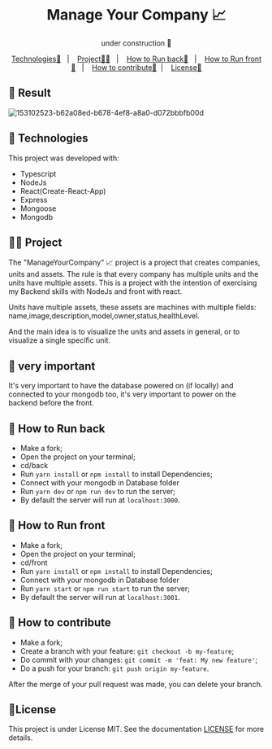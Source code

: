 <p align = "center" >
  <h1 align="center">Manage Your Company 📈</h1>
  <p align="center">under construction 👷</p>
</p>

<p align="center">
  <a href="#-Technologies">Technologies🚀</a>&nbsp;&nbsp;&nbsp;|&nbsp;&nbsp;&nbsp;
  <a href="#-Project">Project🧑‍💻</a>&nbsp;&nbsp;&nbsp;|&nbsp;&nbsp;&nbsp;
    <a href="#-How-to-Run-back">How to Run back🏃</a>&nbsp;&nbsp;&nbsp;|&nbsp;&nbsp;&nbsp;
    <a href="#-How-to-Run-front">How to Run front🏃</a>&nbsp;&nbsp;&nbsp;|&nbsp;&nbsp;&nbsp;
  <a href="#-How-to-contribute">How to contribute🤔</a>&nbsp;&nbsp;|&nbsp;&nbsp;&nbsp;
  <a href="#-License">License📝</a>
</p>

## 🚧 Result

![153102523-b62a08ed-b678-4ef8-a8a0-d072bbbfb00d](https://user-images.githubusercontent.com/72769991/153102922-ec37050b-09dd-41e0-96b1-cbfd26b08525.gif) 


## 🚀 Technologies
This project was developed with:
- Typescript
- NodeJs
- React(Create-React-App)
- Express
- Mongoose
- Mongodb

## 🧑‍💻 Project
The "ManageYourCompany" 📈 project is a project that creates companies, units and assets. The rule is that every company has multiple units and the units have multiple assets.
This is a project with the intention of exercising my Backend skills with NodeJs and front with react.

Units have multiple assets, these assets are machines with multiple fields: name,image,description,model,owner,status,healthLevel.

And the main idea is to visualize the units and assets in general, or to visualize a single specific unit.

## 🚨 very important
It's very important to have the database powered on (if locally) and connected to your mongodb too, it's very important to power on the backend before the front.

## 🏃 How to Run back

- Make a fork;
- Open the project on your terminal;
- cd/back
- Run `yarn install` or `npm install` to install Dependencies;
- Connect with your mongodb in Database folder
- Run `yarn dev` or `npm run dev` to run the server;
- By default the server will run at `localhost:3000`.

## 🏃 How to Run front

- Make a fork;
- Open the project on your terminal;
- cd/front
- Run `yarn install` or `npm install` to install Dependencies;
- Connect with your mongodb in Database folder
- Run `yarn start` or `npm run start` to run the server;
- By default the server will run at `localhost:3001`.

## 🤔 How to contribute
- Make a fork;
- Create a branch with your feature: `git checkout -b my-feature`;
- Do commit with your changes: `git commit -m 'feat: My new feature'`;
- Do a push for your branch: `git push origin my-feature`.

After the merge of your pull request was made, you can delete your branch.

## :memo:License

This project is under License MIT. See the documentation [LICENSE](LICENSE) for more details.
